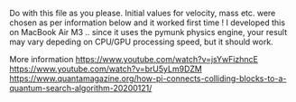 Do with this file as you please. Initial values for velocity, mass etc. were chosen as per information below and it worked first time !
I developed this on MacBook Air M3 .. since it uses the pymunk physics engine, your result may vary depeding on CPU/GPU processing speed, but it should work.


More information
https://www.youtube.com/watch?v=jsYwFizhncE
https://www.youtube.com/watch?v=brU5yLm9DZM
https://www.quantamagazine.org/how-pi-connects-colliding-blocks-to-a-quantum-search-algorithm-20200121/
